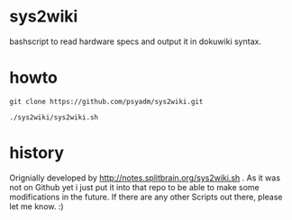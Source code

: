 # sys2wiki
bashscript to read hardware specs and output it in dokuwiki syntax. 

# howto

```
git clone https://github.com/psyadm/sys2wiki.git
```

```
./sys2wiki/sys2wiki.sh
```

# history 

Orignially developed by http://notes.splitbrain.org/sys2wiki.sh . As it was not on Github yet i just put it into that repo to be able to make some modifications in the future. 
If there are any other Scripts out there, please let me know. :) 
